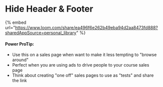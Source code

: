 # Hide Header & Footer

{% embed url="https://www.loom.com/share/ea496f6e262b49eba94d2aa8473fd888?sharedAppSource=personal_library" %}





#### Power ProTip:

* Use this on a sales page when want to make it less tempting to "browse around"
* Perfect when you are using ads to drive people to your course sales page
* Think about creating "one off" sales pages to use as "tests" and share the link&#x20;

